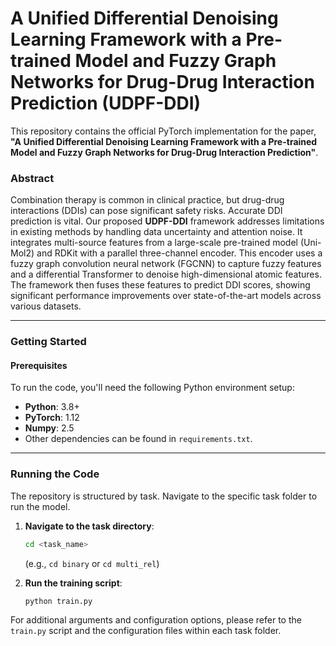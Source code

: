 # A Unified Differential Denoising Learning Framework with a Pre-trained Model and Fuzzy Graph Networks for Drug-Drug Interaction Prediction (UDPF-DDI)

This repository contains the official PyTorch implementation for the paper, **"A Unified Differential Denoising Learning Framework with a Pre-trained Model and Fuzzy Graph Networks for Drug-Drug Interaction Prediction"**.

### Abstract

Combination therapy is common in clinical practice, but drug-drug interactions (DDIs) can pose significant safety risks. Accurate DDI prediction is vital. Our proposed **UDPF-DDI** framework addresses limitations in existing methods by handling data uncertainty and attention noise. It integrates multi-source features from a large-scale pre-trained model (Uni-Mol2) and RDKit with a parallel three-channel encoder. This encoder uses a fuzzy graph convolution neural network (FGCNN) to capture fuzzy features and a differential Transformer to denoise high-dimensional atomic features. The framework then fuses these features to predict DDI scores, showing significant performance improvements over state-of-the-art models across various datasets.

---

### Getting Started

#### Prerequisites

To run the code, you'll need the following Python environment setup:

- **Python**: 3.8+
- **PyTorch**: 1.12
- **Numpy**: 2.5
- Other dependencies can be found in `requirements.txt`.


---

### Running the Code

The repository is structured by task. Navigate to the specific task folder to run the model.

1.  **Navigate to the task directory**:
    ```bash
    cd <task_name>
    ```
    (e.g., `cd binary` or `cd multi_rel`)

2.  **Run the training script**:
    ```bash
    python train.py
    ```

For additional arguments and configuration options, please refer to the `train.py` script and the configuration files within each task folder.
